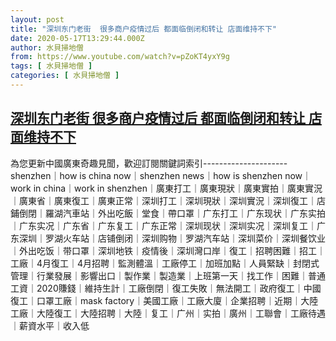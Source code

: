 ```yaml
---
layout: post
title: "深圳东门老街  很多商户疫情过后 都面临倒闭和转让 店面维持不下"
date: 2020-05-17T13:29:44.000Z
author: 水貝掃地僧
from: https://www.youtube.com/watch?v=pZoKT4yxY9g
tags: [ 水貝掃地僧 ]
categories: [ 水貝掃地僧 ]
---
```

<!--1589722184000-->
[深圳东门老街  很多商户疫情过后 都面临倒闭和转让 店面维持不下](https://www.youtube.com/watch?v=pZoKT4yxY9g)
------

<div>
為您更新中國廣東奇趣見聞，歡迎訂閱關鍵詞索引---------------------shenzhen｜how is china now｜shenzhen news｜how is shenzhen now｜work in china｜work in shenzhen｜廣東打工｜廣東現狀｜廣東實拍｜廣東實況｜廣東省｜廣東復工｜廣東正常｜深圳打工｜深圳現狀｜深圳實況｜深圳復工｜店鋪倒閉｜羅湖汽車站｜外出吃飯｜堂食｜帶口罩｜广东打工｜广东现状｜广东实拍｜广东实况｜广东省｜广东复工｜广东正常｜深圳现状｜深圳实况｜深圳复工｜广东深圳｜罗湖火车站｜店铺倒闭｜深圳购物｜罗湖汽车站｜深圳菜价｜深圳餐饮业｜外出吃饭｜带口罩｜深圳地铁｜疫情後｜深圳灣口岸｜復工｜招聘困難｜招工｜工廠｜4月復工｜4月招聘｜監測體溫｜工廠停工｜加班加點｜人員緊缺｜封閉式管理｜行業發展｜影響出口｜製作業｜製造業｜上班第一天｜找工作｜困難｜普通工資｜2020賺錢｜維持生計｜工廠倒閉｜復工失敗｜無法開工｜政府復工｜中國復工｜口罩工廠｜mask factory｜美國工廠｜工廠大廈｜企業招聘｜近期｜大陸工廠｜大陸復工｜大陸招聘｜大陸｜复工｜广州｜实拍｜廣州｜工聯會｜工廠待遇｜薪資水平｜收入低
</div>
